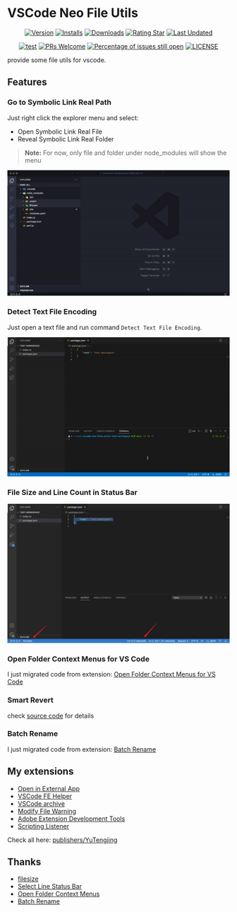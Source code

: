 # VSCode Neo File Utils

<div align="center">

[![Version](https://img.shields.io/visual-studio-marketplace/v/YuTengjing.vscode-neo-file-utils)](https://marketplace.visualstudio.com/items/YuTengjing.vscode-neo-file-utils/changelog) [![Installs](https://img.shields.io/visual-studio-marketplace/i/YuTengjing.vscode-neo-file-utils)](https://marketplace.visualstudio.com/items?itemName=YuTengjing.vscode-neo-file-utils) [![Downloads](https://img.shields.io/visual-studio-marketplace/d/YuTengjing.vscode-neo-file-utils)](https://marketplace.visualstudio.com/items?itemName=YuTengjing.vscode-neo-file-utils) [![Rating Star](https://img.shields.io/visual-studio-marketplace/stars/YuTengjing.vscode-neo-file-utils)](https://marketplace.visualstudio.com/items?itemName=YuTengjing.vscode-neo-file-utils&ssr=false#review-details) [![Last Updated](https://img.shields.io/visual-studio-marketplace/last-updated/YuTengjing.vscode-neo-file-utils)](https://github.com/tjx666/vscode-neo-file-utils)

[![test](https://github.com/tjx666/vscode-neo-file-utils/actions/workflows/test.yml/badge.svg)](https://github.com/tjx666/vscode-neo-file-utils/actions/workflows/test.yml) [![PRs Welcome](https://img.shields.io/badge/PRs-welcome-brightgreen.svg?style=flat)](http://makeapullrequest.com) [![Percentage of issues still open](https://isitmaintained.com/badge/open/tjx666/vscode-neo-file-utils.svg)](http://isitmaintained.com/project/tjx666/vscode-neo-file-utils) [![LICENSE](https://img.shields.io/badge/license-Anti%20996-blue.svg?style=flat-square)](https://github.com/996icu/996.ICU/blob/master/LICENSE)

</div>

provide some file utils for vscode.

## Features

### Go to Symbolic Link Real Path

Just right click the explorer menu and select:

- Open Symbolic Link Real File
- Reveal Symbolic Link Real Folder

> **Note:**
> For now, only file and folder under node_modules will show the menu

![Go to Symbolic Link Real Path](https://github.com/tjx666/vscode-neo-file-utils/blob/main/assets/screenshots/go-to-symbolic-link-real-path.gif?raw=true)

### Detect Text File Encoding

Just open a text file and run command `Detect Text File Encoding`.

![Detect Text File Encoding](https://github.com/tjx666/vscode-neo-file-utils/blob/main/assets/screenshots/detect-text-file-enconding.gif?raw=true)

### File Size and Line Count in Status Bar

![File Size and Line Count in Status Bar](https://github.com/tjx666/vscode-neo-file-utils/blob/main/assets/screenshots/statusbar.png?raw=true)

### Open Folder Context Menus for VS Code

I just migrated code from extension: [Open Folder Context Menus for VS Code](https://github.com/chrisdias/vscode-opennewinstance)

### Smart Revert

check [source code](https://github.com/tjx666/vscode-neo-file-utils/blob/main/src/features/smartRevert.ts#L24) for details

### Batch Rename

I just migrated code from extension: [Batch Rename](https://github.com/JannisX11/batch-rename)

## My extensions

- [Open in External App](https://github.com/tjx666/open-in-external-app)
- [VSCode FE Helper](https://github.com/tjx666/vscode-fe-helper)
- [VSCode archive](https://github.com/tjx666/vscode-archive)
- [Modify File Warning](https://github.com/tjx666/modify-file-warning)
- [Adobe Extension Development Tools](https://github.com/tjx666/vscode-adobe-extension-devtools)
- [Scripting Listener](https://github.com/tjx666/scripting-listener)

Check all here: [publishers/YuTengjing](https://marketplace.visualstudio.com/publishers/YuTengjing)

## Thanks

- [filesize](https://github.com/mkxml/vscode-filesize)
- [Select Line Status Bar](https://github.com/tomoki1207/selectline-statusbar)
- [Open Folder Context Menus](https://github.com/chrisdias/vscode-opennewinstance)
- [Batch Rename](https://github.com/JannisX11/batch-rename)
